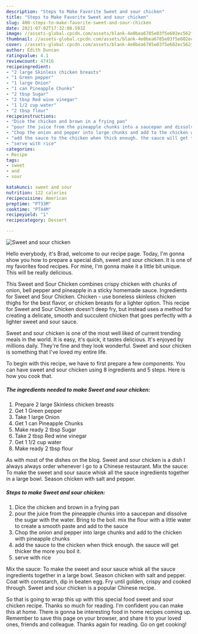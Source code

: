 ```yaml
---
description: "Steps to Make Favorite Sweet and sour chicken"
title: "Steps to Make Favorite Sweet and sour chicken"
slug: 400-steps-to-make-favorite-sweet-and-sour-chicken
date: 2021-07-02T17:32:08.593Z
image: //assets-global.cpcdn.com/assets/blank-4e0bea6785e03f5e602ec562f230caae08da540cada707380b4fe1bbebba43da.png
thumbnail: //assets-global.cpcdn.com/assets/blank-4e0bea6785e03f5e602ec562f230caae08da540cada707380b4fe1bbebba43da.png
cover: //assets-global.cpcdn.com/assets/blank-4e0bea6785e03f5e602ec562f230caae08da540cada707380b4fe1bbebba43da.png
author: Edith Duncan
ratingvalue: 4.1
reviewcount: 47416
recipeingredient:
- "2 large Skinless chicken breasts"
- "1 Green pepper"
- "1 large Onion"
- "1 can Pineapple Chunks"
- "2 tbsp Sugar"
- "2 tbsp Red wine vinegar"
- "1 1/2 cup water"
- "2 tbsp flour"
recipeinstructions:
- "Dice the chicken and brown in a frying pan"
- "pour the juice from the pineapple chunks into a saucepan and dissolve the sugar with the water. Bring to the boil. mix the flour with a little water to create a smooth paste and add to the sauce"
- "Chop the onion and pepper into large chunks and add to the chicken with pineapple chunks"
- "add the sauce to the chicken when thick enough. the sauce will get thicker the more you boil it."
- "serve with rice"
categories:
- Recipe
tags:
- sweet
- and
- sour

katakunci: sweet and sour 
nutrition: 122 calories
recipecuisine: American
preptime: "PT33M"
cooktime: "PT44M"
recipeyield: "1"
recipecategory: Dessert

---
```



![Sweet and sour chicken](//assets-global.cpcdn.com/assets/blank-4e0bea6785e03f5e602ec562f230caae08da540cada707380b4fe1bbebba43da.png)

Hello everybody, it's Brad, welcome to our recipe page. Today, I'm gonna show you how to prepare a special dish, sweet and sour chicken. It is one of my favorites food recipes. For mine, I'm gonna make it a little bit unique. This will be really delicious.

This Sweet and Sour Chicken combines crispy chicken with chunks of onion, bell pepper and pineapple in a sticky homemade sauce. Ingredients for Sweet and Sour Chicken. Chicken - use boneless skinless chicken thighs for the best flavor, or chicken breasts for a lighter option. This recipe for Sweet and Sour Chicken doesn&#39;t deep fry, but instead uses a method for creating a delicate, smooth and succulent chicken that goes perfectly with a lighter sweet and sour sauce.

Sweet and sour chicken is one of the most well liked of current trending meals in the world. It is easy, it's quick, it tastes delicious. It's enjoyed by millions daily. They're fine and they look wonderful. Sweet and sour chicken is something that I've loved my entire life.


To begin with this recipe, we have to first prepare a few components. You can have sweet and sour chicken using 8 ingredients and 5 steps. Here is how you cook that.

<!--inarticleads1-->

##### The ingredients needed to make Sweet and sour chicken:

1. Prepare 2 large Skinless chicken breasts
1. Get 1 Green pepper
1. Take 1 large Onion
1. Get 1 can Pineapple Chunks
1. Make ready 2 tbsp Sugar
1. Take 2 tbsp Red wine vinegar
1. Get 1 1/2 cup water
1. Make ready 2 tbsp flour


As with most of the dishes on the blog. Sweet and sour chicken is a dish I always always order whenever I go to a Chinese restaurant. Mix the sauce: To make the sweet and sour sauce whisk all the sauce ingredients together in a large bowl. Season chicken with salt and pepper. 

<!--inarticleads2-->

##### Steps to make Sweet and sour chicken:

1. Dice the chicken and brown in a frying pan
1. pour the juice from the pineapple chunks into a saucepan and dissolve the sugar with the water. Bring to the boil. mix the flour with a little water to create a smooth paste and add to the sauce
1. Chop the onion and pepper into large chunks and add to the chicken with pineapple chunks
1. add the sauce to the chicken when thick enough. the sauce will get thicker the more you boil it.
1. serve with rice


Mix the sauce: To make the sweet and sour sauce whisk all the sauce ingredients together in a large bowl. Season chicken with salt and pepper. Coat with cornstarch, dip in beaten egg. Fry until golden, crispy and cooked through. Sweet and sour chicken is a popular Chinese recipe. 

So that is going to wrap this up with this special food sweet and sour chicken recipe. Thanks so much for reading. I'm confident you can make this at home. There is gonna be interesting food in home recipes coming up. Remember to save this page on your browser, and share it to your loved ones, friends and colleague. Thanks again for reading. Go on get cooking!
